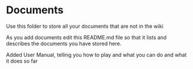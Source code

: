 # Documents

Use this folder to store all your documents that are not in the wiki

As you add documents edit this README.md file so that it lists and describes the documents you have stored here.


Added User Manual, telling you how to play and what you can do and what it does so far
